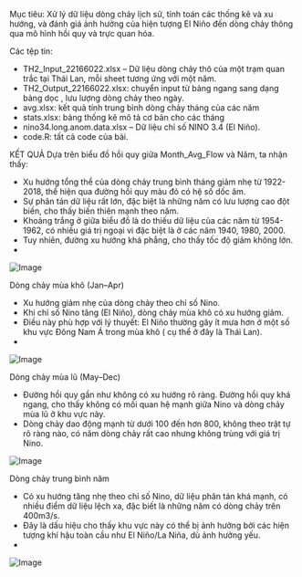 Mục tiêu: 
Xử lý dữ liệu dòng chảy lịch sử, tính toán các thống kê và xu hướng, và đánh giá ảnh hưởng của hiện tượng El Niño đến dòng chảy thông qua mô hình hồi quy và trực quan hóa.


Các tệp tin:
- TH2_Input_22166022.xlsx – Dữ liệu dòng chảy thô của một trạm quan trắc tại Thái Lan, mỗi sheet tương ứng với một năm.
- TH2_Output_22166022.xlsx: chuyển input từ bảng ngang sang dạng bảng dọc , lưu lượng dòng chảy theo ngày.
- avg.xlsx: kết quả tính trung bình dòng chảy tháng của các năm
- stats.xlsx: bảng thống kê mô tả cơ bản cho các tháng 
- nino34.long.anom.data.xlsx – Dữ liệu chỉ số NINO 3.4 (El Niño).
- code.R: tất cả code của bài.

KẾT QUẢ 
Dựa trên biểu đồ hồi quy giữa Month_Avg_Flow và Năm, ta nhận thấy:
- Xu hướng tổng thể của dòng chảy trung bình tháng giảm nhẹ từ 1922-2018, thể hiện qua đường hồi quy màu đỏ có hệ số dốc âm.
- Sự phân tán dữ liệu rất lớn, đặc biệt là những năm có lưu lượng cao đột biến, cho thấy biến thiên mạnh theo năm.
- Khoảng trắng ở giữa biểu đồ là do thiếu dữ liệu của các năm từ 1954-1962, có nhiều giá trị ngoại vi đặc biệt là ở các năm 1940, 1980, 2000.
- Tuy nhiên, đường xu hướng khá phẳng, cho thấy tốc độ giảm không lớn.
- 
![Image](https://github.com/user-attachments/assets/def02686-d393-42bc-a1b4-8e9f064e7d0a)





Dòng chảy mùa khô (Jan–Apr) 
- Xu hướng giảm nhẹ của dòng chảy theo chỉ số Nino.
- Khi chỉ số Nino tăng (El Niño), dòng chảy mùa khô có xu hướng giảm.
- Điều này phù hợp với lý thuyết: El Niño thường gây ít mưa hơn ở một số khu vực Đông Nam Á trong mùa khô ( cụ thể ở đây là Thái Lan).
- 
![Image](https://github.com/user-attachments/assets/6d541999-cfb0-4b66-9d9d-559bab394d63)





Dòng chảy mùa lũ (May–Dec) 
- Đường hồi quy gần như không có xu hướng rõ ràng. Đường hồi quy khá ngang, cho thấy không có mối quan hệ mạnh giữa Nino và dòng chảy mùa lũ ở khu vực này.
- Dòng chảy dao động mạnh từ dưới 100 đến hơn 800, không theo trật tự rõ ràng nào, có năm dòng chảy rất cao nhưng không trùng với giá trị Nino.
  
![Image](https://github.com/user-attachments/assets/b473bcd4-31d5-4f36-b85c-8820e5dfcfbe)





Dòng chảy trung bình năm  
- Có xu hướng tăng nhẹ theo chỉ số Nino, dữ liệu phân tán khá mạnh, có nhiều điểm dữ liệu lệch xa, đặc biết là những năm có dòng chảy trên 400m3/s.
- Đây là dấu hiệu cho thấy khu vực này có thể bị ảnh hưởng bởi các hiện tượng khí hậu toàn cầu như El Niño/La Niña, dù ảnh hưởng yếu.
- 
![Image](https://github.com/user-attachments/assets/d84b1c19-8bb1-4715-8589-d2c7d054da09)
